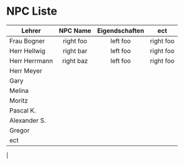 # NPC Liste

| Lehrer        | NPC Name      | Eigendschaften  | ect |
| ------------- |:-------------:|:---------------:|:-------------:|
| Frau Bogner   | right foo     | left foo        | right foo     |
| Herr Hellwig  | right bar     | left foo        | right foo     |
| Herr Herrmann | right baz     | left foo        | right foo     |
| Herr Meyer    |
| Gary          |
| Melina        |
| Moritz        |
| Pascal K.     |
| Alexander S.  |
| Gregor        |
| ect           |
|
